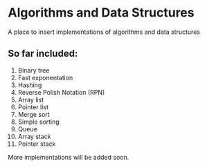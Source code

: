 # Algorithms and Data Structures

A place to insert implementations of algorithms and data structures

## So far included:

1. Binary tree
2. Fast exponentation
3. Hashing
4. Reverse Polish Notation (RPN)
5. Array list
6. Pointer list
7. Merge sort
8. Simple sorting
9. Queue
10. Array stack
11. Pointer stack

More implementations will be added soon.
